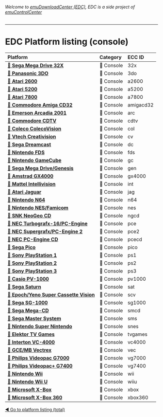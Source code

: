 ###### Welcome to [emuDownloadCenter (EDC)](https://github.com/PhoenixInteractiveNL/emuDownloadCenter/wiki/), EDC is a side project of [emuControlCenter](https://github.com/PhoenixInteractiveNL/emuControlCenter/wiki/)
***
# EDC Platform listing (console)

| Platform   | Category      | ECC ID      |
|:-----------|:--------------|:------------|
| [:file_folder: **Sega Mega Drive 32X**](https://github.com/PhoenixInteractiveNL/emuDownloadCenter/wiki/Platform-32x) | :fax: Console | 32x |
| [:file_folder: **Panasonic 3DO**](https://github.com/PhoenixInteractiveNL/emuDownloadCenter/wiki/Platform-3do) | :fax: Console | 3do |
| [:file_folder: **Atari 2600**](https://github.com/PhoenixInteractiveNL/emuDownloadCenter/wiki/Platform-a2600) | :fax: Console | a2600 |
| [:file_folder: **Atari 5200**](https://github.com/PhoenixInteractiveNL/emuDownloadCenter/wiki/Platform-a5200) | :fax: Console | a5200 |
| [:file_folder: **Atari 7800**](https://github.com/PhoenixInteractiveNL/emuDownloadCenter/wiki/Platform-a7800) | :fax: Console | a7800 |
| [:file_folder: **Commodore Amiga CD32**](https://github.com/PhoenixInteractiveNL/emuDownloadCenter/wiki/Platform-amigacd32) | :fax: Console | amigacd32 |
| [:file_folder: **Emerson Arcadia 2001**](https://github.com/PhoenixInteractiveNL/emuDownloadCenter/wiki/Platform-arc) | :fax: Console | arc |
| [:file_folder: **Commodore CDTV**](https://github.com/PhoenixInteractiveNL/emuDownloadCenter/wiki/Platform-cdtv) | :fax: Console | cdtv |
| [:file_folder: **Coleco ColecoVision**](https://github.com/PhoenixInteractiveNL/emuDownloadCenter/wiki/Platform-col) | :fax: Console | col |
| [:file_folder: **Vtech Creativision**](https://github.com/PhoenixInteractiveNL/emuDownloadCenter/wiki/Platform-cv) | :fax: Console | cv |
| [:file_folder: **Sega Dreamcast**](https://github.com/PhoenixInteractiveNL/emuDownloadCenter/wiki/Platform-dc) | :fax: Console | dc |
| [:file_folder: **Nintendo FDS**](https://github.com/PhoenixInteractiveNL/emuDownloadCenter/wiki/Platform-fds) | :fax: Console | fds |
| [:file_folder: **Nintendo GameCube**](https://github.com/PhoenixInteractiveNL/emuDownloadCenter/wiki/Platform-gc) | :fax: Console | gc |
| [:file_folder: **Sega Mega Drive/Genesis**](https://github.com/PhoenixInteractiveNL/emuDownloadCenter/wiki/Platform-gen) | :fax: Console | gen |
| [:file_folder: **Amstrad GX4000**](https://github.com/PhoenixInteractiveNL/emuDownloadCenter/wiki/Platform-gx4000) | :fax: Console | gx4000 |
| [:file_folder: **Mattel Intellivision**](https://github.com/PhoenixInteractiveNL/emuDownloadCenter/wiki/Platform-int) | :fax: Console | int |
| [:file_folder: **Atari Jaguar**](https://github.com/PhoenixInteractiveNL/emuDownloadCenter/wiki/Platform-jag) | :fax: Console | jag |
| [:file_folder: **Nintendo N64**](https://github.com/PhoenixInteractiveNL/emuDownloadCenter/wiki/Platform-n64) | :fax: Console | n64 |
| [:file_folder: **Nintendo NES/Famicom**](https://github.com/PhoenixInteractiveNL/emuDownloadCenter/wiki/Platform-nes) | :fax: Console | nes |
| [:file_folder: **SNK NeoGeo CD**](https://github.com/PhoenixInteractiveNL/emuDownloadCenter/wiki/Platform-ngcd) | :fax: Console | ngcd |
| [:file_folder: **NEC Turbografx-16/PC-Engine**](https://github.com/PhoenixInteractiveNL/emuDownloadCenter/wiki/Platform-pce) | :fax: Console | pce |
| [:file_folder: **NEC Supergrafx/PC-Engine 2**](https://github.com/PhoenixInteractiveNL/emuDownloadCenter/wiki/Platform-pce2) | :fax: Console | pce2 |
| [:file_folder: **NEC PC-Engine CD**](https://github.com/PhoenixInteractiveNL/emuDownloadCenter/wiki/Platform-pcecd) | :fax: Console | pcecd |
| [:file_folder: **Sega Pico**](https://github.com/PhoenixInteractiveNL/emuDownloadCenter/wiki/Platform-pico) | :fax: Console | pico |
| [:file_folder: **Sony PlayStation 1**](https://github.com/PhoenixInteractiveNL/emuDownloadCenter/wiki/Platform-ps1) | :fax: Console | ps1 |
| [:file_folder: **Sony PlayStation 2**](https://github.com/PhoenixInteractiveNL/emuDownloadCenter/wiki/Platform-ps2) | :fax: Console | ps2 |
| [:file_folder: **Sony PlayStation 3**](https://github.com/PhoenixInteractiveNL/emuDownloadCenter/wiki/Platform-ps3) | :fax: Console | ps3 |
| [:file_folder: **Casio PV-1000**](https://github.com/PhoenixInteractiveNL/emuDownloadCenter/wiki/Platform-pv1000) | :fax: Console | pv1000 |
| [:file_folder: **Sega Saturn**](https://github.com/PhoenixInteractiveNL/emuDownloadCenter/wiki/Platform-sat) | :fax: Console | sat |
| [:file_folder: **Epoch/Yeno Super Cassette Vision**](https://github.com/PhoenixInteractiveNL/emuDownloadCenter/wiki/Platform-scv) | :fax: Console | scv |
| [:file_folder: **Sega SG-1000**](https://github.com/PhoenixInteractiveNL/emuDownloadCenter/wiki/Platform-sg1000) | :fax: Console | sg1000 |
| [:file_folder: **Sega Mega-CD**](https://github.com/PhoenixInteractiveNL/emuDownloadCenter/wiki/Platform-smcd) | :fax: Console | smcd |
| [:file_folder: **Sega Master System**](https://github.com/PhoenixInteractiveNL/emuDownloadCenter/wiki/Platform-sms) | :fax: Console | sms |
| [:file_folder: **Nintendo Super Nintendo**](https://github.com/PhoenixInteractiveNL/emuDownloadCenter/wiki/Platform-snes) | :fax: Console | snes |
| [:file_folder: **Elektor TV Games**](https://github.com/PhoenixInteractiveNL/emuDownloadCenter/wiki/Platform-tvgames) | :fax: Console | tvgames |
| [:file_folder: **Interton VC-4000**](https://github.com/PhoenixInteractiveNL/emuDownloadCenter/wiki/Platform-vc4000) | :fax: Console | vc4000 |
| [:file_folder: **GCE/MB Vectrex**](https://github.com/PhoenixInteractiveNL/emuDownloadCenter/wiki/Platform-vec) | :fax: Console | vec |
| [:file_folder: **Philips Videopac G7000**](https://github.com/PhoenixInteractiveNL/emuDownloadCenter/wiki/Platform-vg7000) | :fax: Console | vg7000 |
| [:file_folder: **Philips Videopac+ G7400**](https://github.com/PhoenixInteractiveNL/emuDownloadCenter/wiki/Platform-vg7400) | :fax: Console | vg7400 |
| [:file_folder: **Nintendo Wii**](https://github.com/PhoenixInteractiveNL/emuDownloadCenter/wiki/Platform-wii) | :fax: Console | wii |
| [:file_folder: **Nintendo Wii U**](https://github.com/PhoenixInteractiveNL/emuDownloadCenter/wiki/Platform-wiiu) | :fax: Console | wiiu |
| [:file_folder: **Microsoft X-Box**](https://github.com/PhoenixInteractiveNL/emuDownloadCenter/wiki/Platform-xbox) | :fax: Console | xbox |
| [:file_folder: **Microsoft X-Box 360**](https://github.com/PhoenixInteractiveNL/emuDownloadCenter/wiki/Platform-xbox360) | :fax: Console | xbox360 |

[:arrow_backward: Go to platform listing (total)](https://github.com/PhoenixInteractiveNL/emuDownloadCenter/wiki/EDC-Platform-List)
